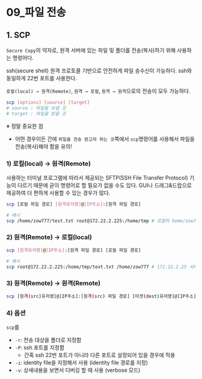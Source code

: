 # 09_파일 전송

## 1. SCP

`Secure Copy`의 약자로, 원격 서버에 있는 파일 및 폴더를 전송(복사)하기 위해 사용하는 명령어다.

ssh(secure shell) 원격 프로토콜 기반으로 안전하게 파일 송수신이 가능하다. ssh와 동일하게 22번 포트를 사용한다.

`로컬(local) → 원격(Remote)`, `원격 → 로컬`, `원격 → 원격`으로의 전송이 모두 가능하다.

```bash
scp [options] [source] [target]
# source : 파일을 보낼 곳
# target : 파일을 받을 곳
```

※ 정말 중요한 점

- 어떤 경우이든 간에 `파일을 전송 받고자 하는 곳`쪽에서 `scp`명령어를 사용해서 파일을 전송(복사)해야 함을 유의!

### 1) 로컬(local) → 원격(Remote)

사용하는 터미널 프로그램에 따라서 제공되는 SFTP(SSH File Transfer Protocol) 기능이 다르기 때문에 굳이 명령어로 할 필요가 없을 수도 있다. GUI나 드래그&드랍으로 제공하여 더 편하게 사용할 수 있는 경우가 많다.

```bash
scp [로컬 파일 경로] [원격유저명]@[IP주소]:[원격 파일 경로]

# 예시
scp /home/zow777/test.txt root@172.22.2.225:/home/tmp # 로컬의 home/zow777 폴더 안의 test.txt를 172.22.2.225 서버의 home/tmp 디렉토리 안으로 복사함
```

### 2) 원격(Remote) → 로컬(local)

```bash
scp [원격유저명]@[IP주소]:[원격 파일 경로] [로컬 파일 경로]

# 예시
scp root@172.22.2.225:/home/tmp/text.txt /home/zow777 # 172.22.2.25 서버 home/tmp 디렉토리의 text.txt 파일을 로컬의 home/zow777 하위로 복사함
```

### 3) 원격(Remote) → 원격(Remote)

```bash
scp [원격(src)유저명]@[IP주소]:[원격(src) 파일 경로] [타겟(dest)유저명]@[IP주소]:[타겟(dest) 파일 경로]
```

### 4) 옵션

`scp`를 

- `-r`: 전송 대상을 폴더로 지정함
- `-P`: ssh 포트를 지정함
  - 간혹 ssh 22번 포트가 아니라 다른 포트로 설정되어 있을 경우에 적용
- `-i`: identity file을 지정해서 사용 (identity file 경로를 지정)
- `-v`: 상세내용을 보면서 디버깅 할 때 사용 (verbose 모드)